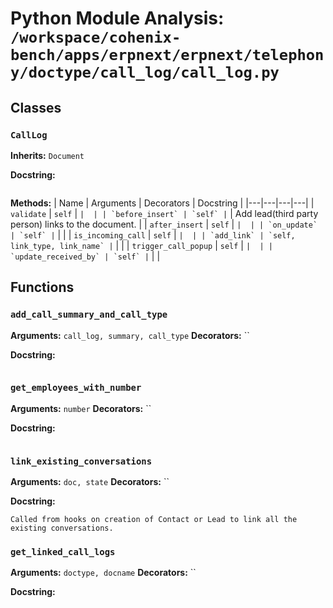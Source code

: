 # Python Module Analysis: `/workspace/cohenix-bench/apps/erpnext/erpnext/telephony/doctype/call_log/call_log.py`

## Classes

### `CallLog`
**Inherits:** `Document`


**Docstring:**
```

```

**Methods:**
| Name | Arguments | Decorators | Docstring |
|---|---|---|---|
| `validate` | `self` | `` |  |
| `before_insert` | `self` | `` | Add lead(third party person) links to the document. |
| `after_insert` | `self` | `` |  |
| `on_update` | `self` | `` |  |
| `is_incoming_call` | `self` | `` |  |
| `add_link` | `self, link_type, link_name` | `` |  |
| `trigger_call_popup` | `self` | `` |  |
| `update_received_by` | `self` | `` |  |





## Functions

### `add_call_summary_and_call_type`
**Arguments:** `call_log, summary, call_type`
**Decorators:** ``

**Docstring:**
```

```
### `get_employees_with_number`
**Arguments:** `number`
**Decorators:** ``

**Docstring:**
```

```
### `link_existing_conversations`
**Arguments:** `doc, state`
**Decorators:** ``

**Docstring:**
```
Called from hooks on creation of Contact or Lead to link all the existing conversations.
```
### `get_linked_call_logs`
**Arguments:** `doctype, docname`
**Decorators:** ``

**Docstring:**
```

```

